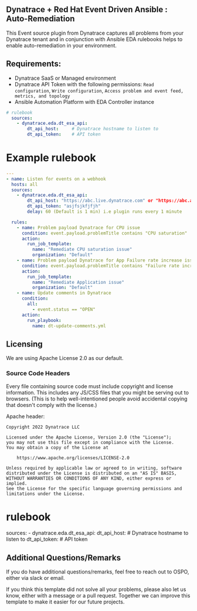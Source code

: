 ## Dynatrace + Red Hat Event Driven Ansible : Auto-Remediation

This Event source plugin from Dynatrace captures all problems from your Dynatrace tenant and in conjunction with Ansible EDA rulebooks helps to enable auto-remediation in your environment.

## Requirements:
* Dynatrace SaaS or Managed environment
* Dynatrace API Token with the following permissions: `Read configuration`, `Write configuration`, `Access problem and event feed, metrics, and topology`
* Ansible Automation Platform with EDA Controller instance

```yaml
# rulebook
  sources:
    - dynatrace.eda.dt_esa_api:
        dt_api_host:     # Dynatrace hostname to listen to
        dt_api_token:    # API token
```

# Example rulebook
```yaml
---
- name: Listen for events on a webhook
  hosts: all
  sources:
    - dynatrace.eda.dt_esa_api:
        dt_api_host: "https://abc.live.dynatrace.com" or "https://abc.apps.dynatrace.com"
        dt_api_token: "asjfsjkfjfjh"
        delay: 60 (Default is 1 min) i.e plugin runs every 1 minute

  rules:
    - name: Problem payload Dynatrace for CPU issue
      condition: event.payload.problemTitle contains "CPU saturation"
      action:
        run_job_template:
          name: "Remediate CPU saturation issue"
          organization: "Default"
    - name: Problem payload Dynatrace for App Failure rate increase issue
      condition: event.payload.problemTitle contains "Failure rate increase"
      action:
        run_job_template:
          name: "Remediate Application issue"
          organization: "Default"
    - name: Update comments in Dynatrace
      condition: 
        all: 
          - event.status == "OPEN"
      action:
        run_playbook:
          name: dt-update-comments.yml
```

## Licensing

We are using Apache License 2.0 as our default.

### Source Code Headers

Every file containing source code must include copyright and license
information. This includes any JS/CSS files that you might be serving out to
browsers. (This is to help well-intentioned people avoid accidental copying that
doesn't comply with the license.)

Apache header:

    Copyright 2022 Dynatrace LLC

    Licensed under the Apache License, Version 2.0 (the "License");
    you may not use this file except in compliance with the License.
    You may obtain a copy of the License at

        https://www.apache.org/licenses/LICENSE-2.0

    Unless required by applicable law or agreed to in writing, software
    distributed under the License is distributed on an "AS IS" BASIS,
    WITHOUT WARRANTIES OR CONDITIONS OF ANY KIND, either express or implied.
    See the License for the specific language governing permissions and
    limitations under the License.

# rulebook
  sources:
    - dynatrace.eda.dt_esa_api:
        dt_api_host:     # Dynatrace hostname to listen to
        dt_api_token:    # API token

## Additional Questions/Remarks

If you do have additional questions/remarks, feel free to reach out to OSPO, either via slack or email.

If you think this template did not solve all your problems, please also let us know, either with a message or a pull request.
Together we can improve this template to make it easier for our future projects.




